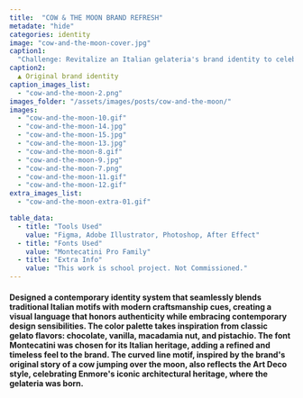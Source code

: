 ```yaml
---
title:  "COW & THE MOON BRAND REFRESH"
metadate: "hide"
categories: identity
image: "cow-and-the-moon-cover.jpg"
caption1: 
  "Challenge: Revitalize an Italian gelateria's brand identity to celebrate its artisanal heritage while appealing to contemporary, culturally-aware families seeking authentic food experiences in a modern context."
caption2: 
  ▲ Original brand identity
caption_images_list: 
  - "cow-and-the-moon-2.png"
images_folder: "/assets/images/posts/cow-and-the-moon/"
images:
  - "cow-and-the-moon-10.gif"
  - "cow-and-the-moon-14.jpg" 
  - "cow-and-the-moon-15.jpg" 
  - "cow-and-the-moon-13.jpg" 
  - "cow-and-the-moon-8.gif" 
  - "cow-and-the-moon-9.jpg"
  - "cow-and-the-moon-7.png"
  - "cow-and-the-moon-11.gif"
  - "cow-and-the-moon-12.gif"
extra_images_list:
  - "cow-and-the-moon-extra-01.gif"

table_data:
  - title: "Tools Used"
    value: "Figma, Adobe Illustrator, Photoshop, After Effect"
  - title: "Fonts Used"
    value: "Montecatini Pro Family"
  - title: "Extra Info"
    value: "This work is school project. Not Commissioned." 
---
```



#### Designed a contemporary identity system that seamlessly blends traditional Italian motifs with modern craftsmanship cues, creating a visual language that honors authenticity while embracing contemporary design sensibilities. The color palette takes inspiration from classic gelato flavors: chocolate, vanilla, macadamia nut, and pistachio. The font Montecatini was chosen for its Italian heritage, adding a refined and timeless feel to the brand. The curved line motif, inspired by the brand's original story of a cow jumping over the moon, also reflects the Art Deco style, celebrating Enmore's iconic architectural heritage, where the gelateria was born.

<!--
<br>
↳ A flexible visual identity adapts to different aspect ratios while maintaining a consistentcy.
<br>
↳ Pistachio color is used appropriately throughout the graphics as an accent.
<br>
↳ A coaster was created using an abstract cow shape variation, incorporating traditional Italian pattern elements.
<br>
↳ For the campaign, G’ stands for Good, which connects with Australian culture: “G’day,” “G’People,” and “Great Gelato.”
<br>
↳ Merchandise was also created with the venue's heritage in mind, featuring the tagline.
-->